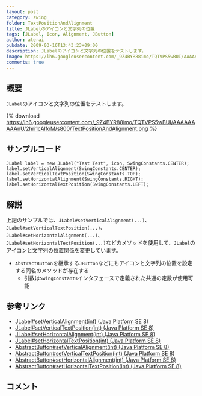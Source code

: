 ```yaml
---
layout: post
category: swing
folder: TextPositionAndAlignment
title: JLabelのアイコンと文字列の位置
tags: [JLabel, Icon, Alignment, JButton]
author: aterai
pubdate: 2009-03-16T13:43:23+09:00
description: JLabelのアイコンと文字列の位置をテストします。
image: https://lh6.googleusercontent.com/_9Z4BYR88imo/TQTVPS5wBUI/AAAAAAAAAnU/2hri1cAlfoM/s800/TextPositionAndAlignment.png
comments: true
---
```

## 概要
`JLabel`のアイコンと文字列の位置をテストします。

{% download https://lh6.googleusercontent.com/_9Z4BYR88imo/TQTVPS5wBUI/AAAAAAAAAnU/2hri1cAlfoM/s800/TextPositionAndAlignment.png %}

## サンプルコード
<pre class="prettyprint"><code>JLabel label = new JLabel("Test Test", icon, SwingConstants.CENTER);
label.setVerticalAlignment(SwingConstants.CENTER);
label.setVerticalTextPosition(SwingConstants.TOP);
label.setHorizontalAlignment(SwingConstants.RIGHT);
label.setHorizontalTextPosition(SwingConstants.LEFT);
</code></pre>

## 解説
上記のサンプルでは、`JLabel#setVerticalAlignment(...)`、`JLabel#setVerticalTextPosition(...)`、`JLabel#setHorizontalAlignment(...)`、`JLabel#setHorizontalTextPosition(...)`などのメソッドを使用して、`JLabel`のアイコンと文字列の位置関係を変更しています。

- `AbstractButton`を継承する`JButton`などにもアイコンと文字列の位置を設定する同名のメソッドが存在する
    - 引数は`SwingConstants`インタフェースで定義された共通の定数が使用可能

<!-- dummy comment line for breaking list -->

## 参考リンク
- [JLabel#setVerticalAlignment(int) (Java Platform SE 8)](https://docs.oracle.com/javase/jp/8/docs/api/javax/swing/JLabel.html#setVerticalAlignment-int-)
- [JLabel#setVerticalTextPosition(int) (Java Platform SE 8)](https://docs.oracle.com/javase/jp/8/docs/api/javax/swing/JLabel.html#setVerticalTextPosition-int-)
- [JLabel#setHorizontalAlignment(int) (Java Platform SE 8)](https://docs.oracle.com/javase/jp/8/docs/api/javax/swing/JLabel.html#setHorizontalAlignment-int-)
- [JLabel#setHorizontalTextPosition(int) (Java Platform SE 8)](https://docs.oracle.com/javase/jp/8/docs/api/javax/swing/JLabel.html#setHorizontalTextPosition-int-)
- [AbstractButton#setVerticalAlignment(int) (Java Platform SE 8)](https://docs.oracle.com/javase/jp/8/docs/api/javax/swing/AbstractButton.html#setVerticalAlignment-int-)
- [AbstractButton#setVerticalTextPosition(int) (Java Platform SE 8)](https://docs.oracle.com/javase/jp/8/docs/api/javax/swing/AbstractButton.html#setVerticalTextPosition-int-)
- [AbstractButton#setHorizontalAlignment(int) (Java Platform SE 8)](https://docs.oracle.com/javase/jp/8/docs/api/javax/swing/AbstractButton.html#setHorizontalAlignment-int-)
- [AbstractButton#setHorizontalTextPosition(int) (Java Platform SE 8)](https://docs.oracle.com/javase/jp/8/docs/api/javax/swing/AbstractButton.html#setHorizontalTextPosition-int-)

<!-- dummy comment line for breaking list -->

## コメント
